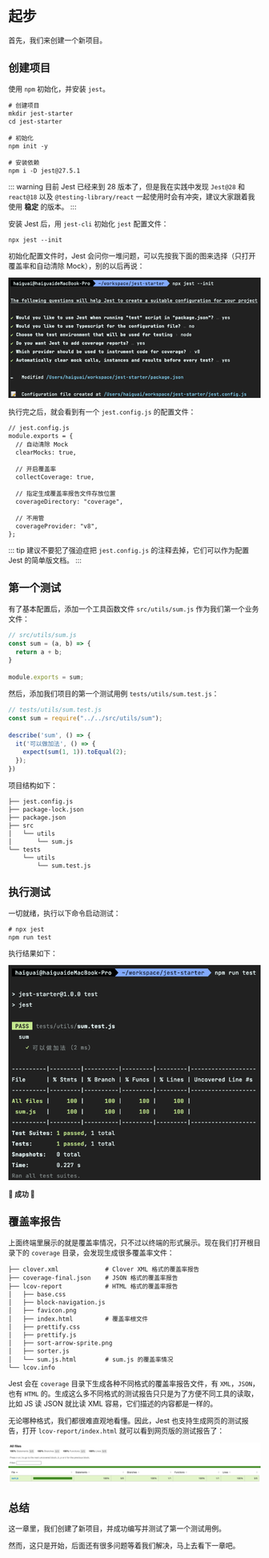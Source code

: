 # 起步

首先，我们来创建一个新项目。

## 创建项目

使用 `npm` 初始化，并安装 `jest`。

```shell
# 创建项目
mkdir jest-starter
cd jest-starter

# 初始化
npm init -y

# 安装依赖
npm i -D jest@27.5.1
```

::: warning
目前 Jest 已经来到 28 版本了，但是我在实践中发现 `Jest@28` 和 `react@18` 以及 `@testing-library/react` 一起使用时会有冲突，建议大家跟着我使用 **稳定** 的版本。
:::

安装 Jest 后，用 `jest-cli` 初始化 `jest` 配置文件：

```shell
npx jest --init
```

初始化配置文件时，Jest 会问你一堆问题，可以先按我下面的图来选择（只打开覆盖率和自动清除 Mock），别的以后再说：

![](./jest-config.png)

执行完之后，就会看到有一个 `jest.config.js` 的配置文件：

```shell
// jest.config.js
module.exports = {
  // 自动清除 Mock
  clearMocks: true,

  // 开启覆盖率
  collectCoverage: true,

  // 指定生成覆盖率报告文件存放位置
  coverageDirectory: "coverage",

  // 不用管
  coverageProvider: "v8",
};
```

::: tip
建议不要犯了强迫症把 `jest.config.js` 的注释去掉，它们可以作为配置 Jest 的简单版文档。
:::

## 第一个测试

有了基本配置后，添加一个工具函数文件 `src/utils/sum.js` 作为我们第一个业务文件：

```js
// src/utils/sum.js
const sum = (a, b) => {
  return a + b;
}

module.exports = sum;
```

然后，添加我们项目的第一个测试用例 `tests/utils/sum.test.js`：

```js
// tests/utils/sum.test.js
const sum = require("../../src/utils/sum");

describe('sum', () => {
  it('可以做加法', () => {
    expect(sum(1, 1)).toEqual(2);
  });
})
```

项目结构如下：

```
├── jest.config.js
├── package-lock.json
├── package.json
├── src
│   └── utils
│       └── sum.js
└── tests
    └── utils
        └── sum.test.js
```

## 执行测试

一切就绪，执行以下命令启动测试：

```shell
# npx jest
npm run test
```

执行结果如下：

![](./test-result.png)

**🎉 成功 🎉**

## 覆盖率报告

上面终端里展示的就是覆盖率情况，只不过以终端的形式展示。现在我们打开根目录下的 `coverage` 目录，会发现生成很多覆盖率文件：

```
├── clover.xml             # Clover XML 格式的覆盖率报告
├── coverage-final.json    # JSON 格式的覆盖率报告
├── lcov-report            # HTML 格式的覆盖率报告
│   ├── base.css
│   ├── block-navigation.js
│   ├── favicon.png
│   ├── index.html         # 覆盖率根文件
│   ├── prettify.css
│   ├── prettify.js
│   ├── sort-arrow-sprite.png
│   ├── sorter.js
│   └── sum.js.html        # sum.js 的覆盖率情况
└── lcov.info
```

Jest 会在 `coverage` 目录下生成各种不同格式的覆盖率报告文件，有 `XML`，`JSON`，也有 `HTML` 的。生成这么多不同格式的测试报告只只是为了方便不同工具的读取，
比如 JS 读 JSON 就比读 XML 容易，它们描述的内容都是一样的。

无论哪种格式，我们都很难直观地看懂。因此，Jest 也支持生成网页的测试报告，打开 `lcov-report/index.html` 就可以看到网页版的测试报告了：

![](./coverage.png)

## 总结

这一章里，我们创建了新项目，并成功编写并测试了第一个测试用例。

然而，这只是开始，后面还有很多问题等着我们解决，马上去看下一章吧。

